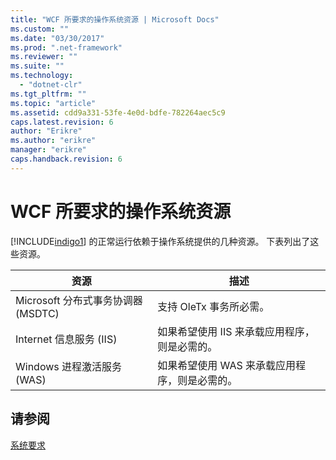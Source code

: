 ```yaml
---
title: "WCF 所要求的操作系统资源 | Microsoft Docs"
ms.custom: ""
ms.date: "03/30/2017"
ms.prod: ".net-framework"
ms.reviewer: ""
ms.suite: ""
ms.technology: 
  - "dotnet-clr"
ms.tgt_pltfrm: ""
ms.topic: "article"
ms.assetid: cdd9a331-53fe-4e0d-bdfe-782264aec5c9
caps.latest.revision: 6
author: "Erikre"
ms.author: "erikre"
manager: "erikre"
caps.handback.revision: 6
---
```

# WCF 所要求的操作系统资源
[!INCLUDE[indigo1](../../../includes/indigo1-md.md)] 的正常运行依赖于操作系统提供的几种资源。  下表列出了这些资源。  
  
|资源|描述|  
|--------|--------|  
|Microsoft 分布式事务协调器 \(MSDTC\)|支持 OleTx 事务所必需。|  
|Internet 信息服务 \(IIS\)|如果希望使用 IIS 来承载应用程序，则是必需的。|  
|Windows 进程激活服务 \(WAS\)|如果希望使用 WAS 来承载应用程序，则是必需的。|  
  
## 请参阅  
 [系统要求](../../../docs/framework/wcf/wcf-system-requirements.md)